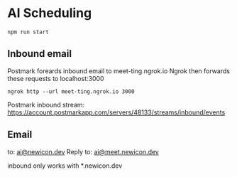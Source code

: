 # AI Scheduling

```npm run start```


## Inbound email

Postmark foreards inbound email to meet-ting.ngrok.io
Ngrok then forwards these requests to localhost:3000

```ngrok http --url meet-ting.ngrok.io 3000 ```

Postmark inbound stream:
https://account.postmarkapp.com/servers/48133/streams/inbound/events

## Email

to: ai@newicon.dev
Reply to: ai@meet.newicon.dev

inbound only works with *.newicon.dev